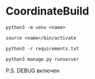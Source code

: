 # CoordinateBuild

```shell
python3 -m venv <name>
```
```shell
source <name>/bin/activate
```
```shell
python3 -r requirements.txt
```
```shell
python3 manage.py runserver
```

P.S. DEBUG включен





